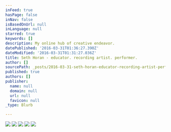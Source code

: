 ```yaml
---
inFeed: true
hasPage: false
inNav: false
isBasedOnUrl: null
inLanguage: null
starred: true
keywords: []
description: My online hub of creative endeavor.
datePublished: '2016-03-31T01:36:27.390Z'
dateModified: '2016-03-31T01:31:27.036Z'
title: Seth Horan - educator. recording artist. performer.
author: []
sourcePath: _posts/2016-03-31-seth-horan-educator-recording-artist-performer.md
published: true
authors: []
publisher:
  name: null
  domain: null
  url: null
  favicon: null
_type: Blurb

---
```

![](https://the-grid-user-content.s3-us-west-2.amazonaws.com/7fe7f018-e529-4874-ae0a-80c76f35919a.jpg)
![](https://s3-us-west-2.amazonaws.com/the-grid-img/p/1465f8b3219be422661101d4d29e79648336b34a.png)
![](https://the-grid-user-content.s3-us-west-2.amazonaws.com/466a9a78-1cfd-4ca3-a5f1-33cf4b3c1dc1.png)
![](https://the-grid-user-content.s3-us-west-2.amazonaws.com/dd4c9c5a-792b-443c-b6c9-cc5ce2486cc8.png)
![](https://s3-us-west-2.amazonaws.com/the-grid-img/p/ea8efe8e03d3118ddf0170fac80e0e39274afcbf.jpg)